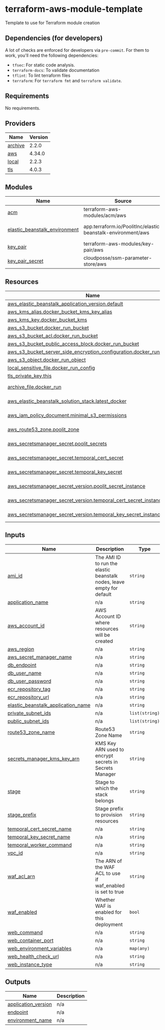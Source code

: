 # terraform-aws-module-template
Template to use for Terraform module creation

## Dependencies (for developers)
A lot of checks are enforced for developers via `pre-commit`. For them to work,
you'll need the following dependencies:
- `tfsec`: For static code analysis.
- `terraform-docs`: To validate documentation
- `tflint`: To lint terraform files
- `terraform`: For `terraform fmt` and `terraform validate`.

<!-- BEGINNING OF PRE-COMMIT-TERRAFORM DOCS HOOK -->
## Requirements

No requirements.

## Providers

| Name | Version |
|------|---------|
| <a name="provider_archive"></a> [archive](#provider\_archive) | 2.2.0 |
| <a name="provider_aws"></a> [aws](#provider\_aws) | 4.34.0 |
| <a name="provider_local"></a> [local](#provider\_local) | 2.2.3 |
| <a name="provider_tls"></a> [tls](#provider\_tls) | 4.0.3 |

## Modules

| Name | Source | Version |
|------|--------|---------|
| <a name="module_acm"></a> [acm](#module\_acm) | terraform-aws-modules/acm/aws | 4.0.1 |
| <a name="module_elastic_beanstalk_environment"></a> [elastic\_beanstalk\_environment](#module\_elastic\_beanstalk\_environment) | app.terraform.io/PoolitInc/elastic-beanstalk-environment/aws | 0.47.0-security-9 |
| <a name="module_key_pair"></a> [key\_pair](#module\_key\_pair) | terraform-aws-modules/key-pair/aws | 1.0.1 |
| <a name="module_key_pair_secret"></a> [key\_pair\_secret](#module\_key\_pair\_secret) | cloudposse/ssm-parameter-store/aws | 0.9.1 |

## Resources

| Name | Type |
|------|------|
| [aws_elastic_beanstalk_application_version.default](https://registry.terraform.io/providers/hashicorp/aws/latest/docs/resources/elastic_beanstalk_application_version) | resource |
| [aws_kms_alias.docker_bucket_kms_key_alias](https://registry.terraform.io/providers/hashicorp/aws/latest/docs/resources/kms_alias) | resource |
| [aws_kms_key.docker_bucket_kms](https://registry.terraform.io/providers/hashicorp/aws/latest/docs/resources/kms_key) | resource |
| [aws_s3_bucket.docker_run_bucket](https://registry.terraform.io/providers/hashicorp/aws/latest/docs/resources/s3_bucket) | resource |
| [aws_s3_bucket_acl.docker_run_bucket](https://registry.terraform.io/providers/hashicorp/aws/latest/docs/resources/s3_bucket_acl) | resource |
| [aws_s3_bucket_public_access_block.docker_run_bucket](https://registry.terraform.io/providers/hashicorp/aws/latest/docs/resources/s3_bucket_public_access_block) | resource |
| [aws_s3_bucket_server_side_encryption_configuration.docker_run_bucket](https://registry.terraform.io/providers/hashicorp/aws/latest/docs/resources/s3_bucket_server_side_encryption_configuration) | resource |
| [aws_s3_object.docker_run_object](https://registry.terraform.io/providers/hashicorp/aws/latest/docs/resources/s3_object) | resource |
| [local_sensitive_file.docker_run_config](https://registry.terraform.io/providers/hashicorp/local/latest/docs/resources/sensitive_file) | resource |
| [tls_private_key.this](https://registry.terraform.io/providers/hashicorp/tls/latest/docs/resources/private_key) | resource |
| [archive_file.docker_run](https://registry.terraform.io/providers/hashicorp/archive/latest/docs/data-sources/file) | data source |
| [aws_elastic_beanstalk_solution_stack.latest_docker](https://registry.terraform.io/providers/hashicorp/aws/latest/docs/data-sources/elastic_beanstalk_solution_stack) | data source |
| [aws_iam_policy_document.minimal_s3_permissions](https://registry.terraform.io/providers/hashicorp/aws/latest/docs/data-sources/iam_policy_document) | data source |
| [aws_route53_zone.poolit_zone](https://registry.terraform.io/providers/hashicorp/aws/latest/docs/data-sources/route53_zone) | data source |
| [aws_secretsmanager_secret.poolit_secrets](https://registry.terraform.io/providers/hashicorp/aws/latest/docs/data-sources/secretsmanager_secret) | data source |
| [aws_secretsmanager_secret.temporal_cert_secret](https://registry.terraform.io/providers/hashicorp/aws/latest/docs/data-sources/secretsmanager_secret) | data source |
| [aws_secretsmanager_secret.temporal_key_secret](https://registry.terraform.io/providers/hashicorp/aws/latest/docs/data-sources/secretsmanager_secret) | data source |
| [aws_secretsmanager_secret_version.poolit_secret_instance](https://registry.terraform.io/providers/hashicorp/aws/latest/docs/data-sources/secretsmanager_secret_version) | data source |
| [aws_secretsmanager_secret_version.temporal_cert_secret_instance](https://registry.terraform.io/providers/hashicorp/aws/latest/docs/data-sources/secretsmanager_secret_version) | data source |
| [aws_secretsmanager_secret_version.temporal_key_secret_instance](https://registry.terraform.io/providers/hashicorp/aws/latest/docs/data-sources/secretsmanager_secret_version) | data source |

## Inputs

| Name | Description | Type | Default | Required |
|------|-------------|------|---------|:--------:|
| <a name="input_ami_id"></a> [ami\_id](#input\_ami\_id) | The AMI ID to run the elastic beanstalk nodes, leave empty for default | `string` | `null` | no |
| <a name="input_application_name"></a> [application\_name](#input\_application\_name) | n/a | `string` | n/a | yes |
| <a name="input_aws_account_id"></a> [aws\_account\_id](#input\_aws\_account\_id) | AWS Account ID where resources will be created | `string` | n/a | yes |
| <a name="input_aws_region"></a> [aws\_region](#input\_aws\_region) | n/a | `string` | n/a | yes |
| <a name="input_aws_secret_manager_name"></a> [aws\_secret\_manager\_name](#input\_aws\_secret\_manager\_name) | n/a | `string` | n/a | yes |
| <a name="input_db_endpoint"></a> [db\_endpoint](#input\_db\_endpoint) | n/a | `string` | n/a | yes |
| <a name="input_db_user_name"></a> [db\_user\_name](#input\_db\_user\_name) | n/a | `string` | n/a | yes |
| <a name="input_db_user_password"></a> [db\_user\_password](#input\_db\_user\_password) | n/a | `string` | n/a | yes |
| <a name="input_ecr_repository_tag"></a> [ecr\_repository\_tag](#input\_ecr\_repository\_tag) | n/a | `string` | n/a | yes |
| <a name="input_ecr_repository_url"></a> [ecr\_repository\_url](#input\_ecr\_repository\_url) | n/a | `string` | n/a | yes |
| <a name="input_elastic_beanstalk_application_name"></a> [elastic\_beanstalk\_application\_name](#input\_elastic\_beanstalk\_application\_name) | n/a | `string` | n/a | yes |
| <a name="input_private_subnet_ids"></a> [private\_subnet\_ids](#input\_private\_subnet\_ids) | n/a | `list(string)` | n/a | yes |
| <a name="input_public_subnet_ids"></a> [public\_subnet\_ids](#input\_public\_subnet\_ids) | n/a | `list(string)` | n/a | yes |
| <a name="input_route53_zone_name"></a> [route53\_zone\_name](#input\_route53\_zone\_name) | Route53 Zone Name | `string` | `null` | no |
| <a name="input_secrets_manager_kms_key_arn"></a> [secrets\_manager\_kms\_key\_arn](#input\_secrets\_manager\_kms\_key\_arn) | KMS Key ARN used to encrypt secrets in Secrets Manager | `string` | n/a | yes |
| <a name="input_stage"></a> [stage](#input\_stage) | Stage to which the stack belongs | `string` | n/a | yes |
| <a name="input_stage_prefix"></a> [stage\_prefix](#input\_stage\_prefix) | Stage prefix to provision resources | `string` | n/a | yes |
| <a name="input_temporal_cert_secret_name"></a> [temporal\_cert\_secret\_name](#input\_temporal\_cert\_secret\_name) | n/a | `string` | n/a | yes |
| <a name="input_temporal_key_secret_name"></a> [temporal\_key\_secret\_name](#input\_temporal\_key\_secret\_name) | n/a | `string` | n/a | yes |
| <a name="input_temporal_worker_command"></a> [temporal\_worker\_command](#input\_temporal\_worker\_command) | n/a | `string` | n/a | yes |
| <a name="input_vpc_id"></a> [vpc\_id](#input\_vpc\_id) | n/a | `string` | n/a | yes |
| <a name="input_waf_acl_arn"></a> [waf\_acl\_arn](#input\_waf\_acl\_arn) | The ARN of the WAF ACL to use if waf\_enabled is set to true | `string` | `null` | no |
| <a name="input_waf_enabled"></a> [waf\_enabled](#input\_waf\_enabled) | Whether WAF is enabled for this deployment | `bool` | `false` | no |
| <a name="input_web_command"></a> [web\_command](#input\_web\_command) | n/a | `string` | n/a | yes |
| <a name="input_web_container_port"></a> [web\_container\_port](#input\_web\_container\_port) | n/a | `string` | n/a | yes |
| <a name="input_web_environment_variables"></a> [web\_environment\_variables](#input\_web\_environment\_variables) | n/a | `map(any)` | n/a | yes |
| <a name="input_web_health_check_url"></a> [web\_health\_check\_url](#input\_web\_health\_check\_url) | n/a | `string` | n/a | yes |
| <a name="input_web_instance_type"></a> [web\_instance\_type](#input\_web\_instance\_type) | n/a | `string` | n/a | yes |

## Outputs

| Name | Description |
|------|-------------|
| <a name="output_application_version"></a> [application\_version](#output\_application\_version) | n/a |
| <a name="output_endpoint"></a> [endpoint](#output\_endpoint) | n/a |
| <a name="output_environment_name"></a> [environment\_name](#output\_environment\_name) | n/a |
<!-- END OF PRE-COMMIT-TERRAFORM DOCS HOOK -->
